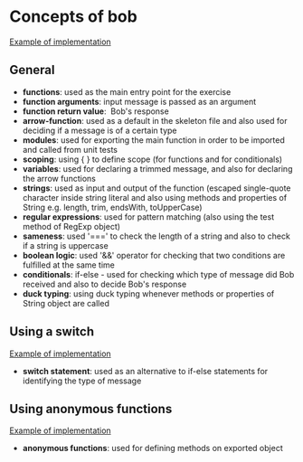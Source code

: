 # Concepts of bob

[Example of implementation](https://exercism.io/tracks/javascript/exercises/bob/solutions/cadb9ae2421342efa83f9d512bf9d6a1)

## General

- **functions**: used as the main entry point for the exercise
- **function arguments**: input message is passed as an argument
- **function return value**:  Bob's response
- **arrow-function**: used as a default in the skeleton file and also used for deciding if a message is of a certain type
- **modules**: used for exporting the main function in order to be imported and called from unit tests
- **scoping**: using { } to define scope (for functions and for conditionals)
- **variables**: used for declaring a trimmed message, and also for declaring the arrow functions
- **strings**: used as input and output of the function (escaped single-quote character inside string literal and also using methods and properties of String e.g. length, trim, endsWith, toUpperCase)
- **regular expressions**: used for pattern matching (also using the test method of RegExp object)
- **sameness**: used '===' to check the length of a string and also to check if a string is uppercase
- **boolean logic**: used '&&' operator for checking that two conditions are fulfilled at the same time
- **conditionals**: if-else - used for checking which type of message did Bob received and also to decide Bob's response
- **duck typing**: using duck typing whenever methods or properties of String object are called

## Using a switch

[Example of implementation](https://exercism.io/tracks/javascript/exercises/bob/solutions/375313effb6346879203533e78484002)

- **switch statement**: used as an alternative to if-else statements for identifying the type of message

## Using anonymous functions

[Example of implementation](https://exercism.io/tracks/javascript/exercises/bob/solutions/66b08d3495679799d872caf8)

- **anonymous functions**: used for defining methods on exported object
